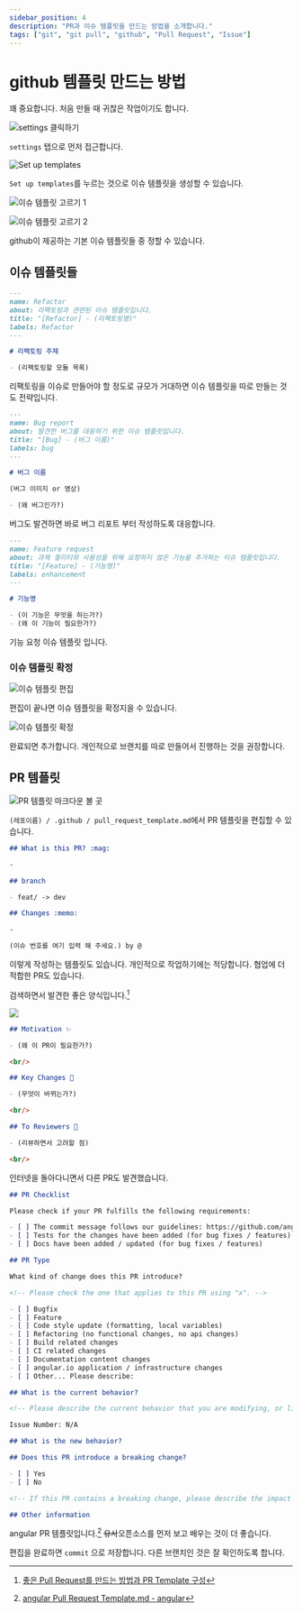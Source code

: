 ```yaml
---
sidebar_position: 4
description: "PR과 이슈 템플릿을 만드는 방법을 소개합니다."
tags: ["git", "git pull", "github", "Pull Request", "Issue"]
---
```


# github 템플릿 만드는 방법

꽤 중요합니다. 처음 만들 때 귀찮은 작업이기도 합니다.

![settings 클릭하기](https://user-images.githubusercontent.com/84452145/239683663-6a6195ee-61d4-4e63-92ee-1ad7991df744.png)

`settings` 탭으로 먼저 접근합니다.

![Set up templates](https://user-images.githubusercontent.com/84452145/239683820-f88bf12c-eaa2-4957-a908-25be40c526f2.png)

`Set up templates`를 누르는 것으로 이슈 템플릿을 생성할 수 있습니다.

![이슈 템플릿 고르기 1](https://user-images.githubusercontent.com/84452145/239683934-bb56ff60-de9f-4b07-aa77-4b1505a72b30.png)

![이슈 템플릿 고르기 2](https://user-images.githubusercontent.com/84452145/239684070-6a4f0c54-6bc9-4c41-bde8-7fc21008459b.png)

github이 제공하는 기본 이슈 템플릿들 중 정할 수 있습니다.

## 이슈 템플릿들

```md
---
name: Refactor
about: 리팩토링과 관련된 이슈 템플릿입니다.
title: "[Refactor] - (리팩토링명)"
labels: Refactor
---

# 리팩토링 주제

- (리팩토링할 모듈 목록)
```

리팩토링을 이슈로 만들어야 할 정도로 규모가 거대하면 이슈 템플릿을 따로 만들는 것도 전략입니다.

```md
---
name: Bug report
about: 발견한 버그를 대응하기 위한 이슈 템플릿입니다.
title: "[Bug] - (버그 이름)"
labels: bug
---

# 버그 이름

(버그 이미지 or 영상)

- (왜 버그인가?)
```

버그도 발견하면 바로 버그 리포트 부터 작성하도록 대응합니다.

```md
---
name: Feature request
about: 과제 퀄리티와 사용성을 위해 요청하지 않은 기능을 추가하는 이슈 템플릿입니다.
title: "[Feature] - (기능명)"
labels: enhancement
---

# 기능명

- (이 기능은 무엇을 하는가?)
- (왜 이 기능이 필요한가?)
```

기능 요청 이슈 템플릿 입니다.

### 이슈 템플릿 확정

![이슈 템플릿 편집](https://user-images.githubusercontent.com/84452145/239684792-20881fd6-cbfb-4f6e-a8af-dd1e74899b57.png)

편집이 끝나면 이슈 템플릿을 확정지을 수 있습니다.

![이슈 템플릿 확정](https://user-images.githubusercontent.com/84452145/239684839-cfa75297-edb3-4180-b5a5-5b0159e840e9.png)

완료되면 추가합니다. 개인적으로 브랜치를 따로 만들어서 진행하는 것을 권장합니다.

## PR 템플릿

![PR 템플릿 마크다운 볼 곳](https://user-images.githubusercontent.com/84452145/239685037-f45f8c1c-582b-464a-9f45-daf51b633971.png)

`(레포이름) / .github / pull_request_template.md`에서 PR 템플릿을 편집할 수 있습니다.

```md
## What is this PR? :mag:

-

## branch

- feat/ -> dev

## Changes :memo:

-

(이슈 번호를 여기 입력 해 주세요.) by @
```

이렇게 작성하는 템플릿도 있습니다. 개인적으로 작업하기에는 적당합니다. 협업에 더 적합한 PR도 있습니다.

검색하면서 발견한 좋은 양식입니다.[^1]

![](https://user-images.githubusercontent.com/84452145/239685327-df760caa-0141-4c28-bf45-f2e7dbb8e5cd.png)

```md
## Motivation ✨

- (왜 이 PR이 필요한가?)

<br/>

## Key Changes 🔑

- (무엇이 바뀌는가?)

<br/>

## To Reviewers 🙏

- (리뷰하면서 고려할 점)

<br/>
```

인터넷을 돌아다니면서 다른 PR도 발견했습니다.

```md
## PR Checklist

Please check if your PR fulfills the following requirements:

- [ ] The commit message follows our guidelines: https://github.com/angular/angular/blob/main/CONTRIBUTING.md#commit
- [ ] Tests for the changes have been added (for bug fixes / features)
- [ ] Docs have been added / updated (for bug fixes / features)

## PR Type

What kind of change does this PR introduce?

<!-- Please check the one that applies to this PR using "x". -->

- [ ] Bugfix
- [ ] Feature
- [ ] Code style update (formatting, local variables)
- [ ] Refactoring (no functional changes, no api changes)
- [ ] Build related changes
- [ ] CI related changes
- [ ] Documentation content changes
- [ ] angular.io application / infrastructure changes
- [ ] Other... Please describe:

## What is the current behavior?

<!-- Please describe the current behavior that you are modifying, or link to a relevant issue. -->

Issue Number: N/A

## What is the new behavior?

## Does this PR introduce a breaking change?

- [ ] Yes
- [ ] No

<!-- If this PR contains a breaking change, please describe the impact and migration path for existing applications below. -->

## Other information
```

angular PR 템플릿입니다.[^2] ~~유사~~오픈소스를 먼저 보고 배우는 것이 더 좋습니다.

편집을 완료하면 `commit` 으로 저장합니다. 다른 브랜치인 것은 잘 확인하도록 합니다.

[^1]: [좋은 Pull Request를 만드는 방법과 PR Template 구성](https://2jinishappy.tistory.com/337)
[^2]: [angular Pull Request Template.md - angular](https://github.com/angular/angular/blob/main/.github/PULL_REQUEST_TEMPLATE.md)
